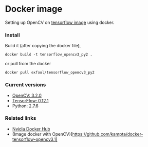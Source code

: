 # Docker image

Setting up OpenCV on [tensorflow image](gcr.io/tensorflow/tensorflow:0.12.1) using docker.


### Install
Build it (after copying the docker file),
```
docker build -t tensorflow_opencv3_py2 .
```
or pull from the docker
```
docker pull exfool/tensorflow_opencv3_py2
```

### Current versions
- [OpenCV: 3.2.0](https://github.com/Itseez/opencv/archive/3.2.0.zip)
- [TensorFlow: 0.12.1](gcr.io/tensorflow/tensorflow:0.12.1)
- Python: 2.7.6

### Related links
- [Nvidia Docker Hub ](https://hub.docker.com/r/tensorflow/tensorflow/tags/)
- (Image docker with OpenCV)[https://github.com/kampta/docker-tensorflow-opencv3.1]
